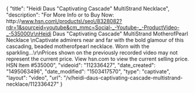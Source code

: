 {
    "title": "Heidi Daus \"Captivating Cascade\" MultiStrand Necklace",
    "description": "For More Info or to Buy Now: http:\/\/www.hsn.com\/products\/seo\/8328082?rdr=1&sourceid=youtube&cm_mmc=Social-_-Youtube-_-ProductVideo-_-535000\r\nHeidi Daus \"Captivating Cascade\" MultiStrand MotherofPearl Necklace \nCaptivate admirers near and far with the bold glamour of this cascading, beaded motherofpearl necklace. Worn with the sparkling...\r\nPrices shown on the previously recorded video may not represent the current price.  View hsn.com to view the current selling price. HSN Item #535000",
    "videoid": "112336427",
    "date_created": "1495063496",
    "date_modified": "1503417570",
    "type": "captivate",
    "layout": "video",
    "url": "\/v\/heidi-daus-captivating-cascade-multistrand-necklace\/112336427"
}
